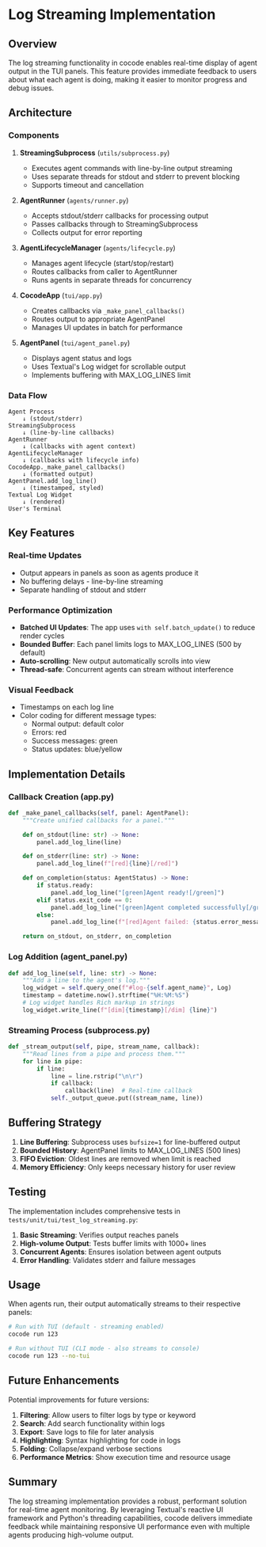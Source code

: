# Log Streaming Implementation

## Overview

The log streaming functionality in cocode enables real-time display of agent output in the TUI panels. This feature provides immediate feedback to users about what each agent is doing, making it easier to monitor progress and debug issues.

## Architecture

### Components

1. **StreamingSubprocess** (`utils/subprocess.py`)
   - Executes agent commands with line-by-line output streaming
   - Uses separate threads for stdout and stderr to prevent blocking
   - Supports timeout and cancellation

2. **AgentRunner** (`agents/runner.py`)
   - Accepts stdout/stderr callbacks for processing output
   - Passes callbacks through to StreamingSubprocess
   - Collects output for error reporting

3. **AgentLifecycleManager** (`agents/lifecycle.py`)
   - Manages agent lifecycle (start/stop/restart)
   - Routes callbacks from caller to AgentRunner
   - Runs agents in separate threads for concurrency

4. **CocodeApp** (`tui/app.py`)
   - Creates callbacks via `_make_panel_callbacks()`
   - Routes output to appropriate AgentPanel
   - Manages UI updates in batch for performance

5. **AgentPanel** (`tui/agent_panel.py`)
   - Displays agent status and logs
   - Uses Textual's Log widget for scrollable output
   - Implements buffering with MAX_LOG_LINES limit

### Data Flow

```
Agent Process
    ↓ (stdout/stderr)
StreamingSubprocess
    ↓ (line-by-line callbacks)
AgentRunner
    ↓ (callbacks with agent context)
AgentLifecycleManager
    ↓ (callbacks with lifecycle info)
CocodeApp._make_panel_callbacks()
    ↓ (formatted output)
AgentPanel.add_log_line()
    ↓ (timestamped, styled)
Textual Log Widget
    ↓ (rendered)
User's Terminal
```

## Key Features

### Real-time Updates
- Output appears in panels as soon as agents produce it
- No buffering delays - line-by-line streaming
- Separate handling of stdout and stderr

### Performance Optimization
- **Batched UI Updates**: The app uses `with self.batch_update()` to reduce render cycles
- **Bounded Buffer**: Each panel limits logs to MAX_LOG_LINES (500 by default)
- **Auto-scrolling**: New output automatically scrolls into view
- **Thread-safe**: Concurrent agents can stream without interference

### Visual Feedback
- Timestamps on each log line
- Color coding for different message types:
  - Normal output: default color
  - Errors: red
  - Success messages: green
  - Status updates: blue/yellow

## Implementation Details

### Callback Creation (app.py)

```python
def _make_panel_callbacks(self, panel: AgentPanel):
    """Create unified callbacks for a panel."""

    def on_stdout(line: str) -> None:
        panel.add_log_line(line)

    def on_stderr(line: str) -> None:
        panel.add_log_line(f"[red]{line}[/red]")

    def on_completion(status: AgentStatus) -> None:
        if status.ready:
            panel.add_log_line("[green]Agent ready![/green]")
        elif status.exit_code == 0:
            panel.add_log_line("[green]Agent completed successfully[/green]")
        else:
            panel.add_log_line(f"[red]Agent failed: {status.error_message}[/red]")

    return on_stdout, on_stderr, on_completion
```

### Log Addition (agent_panel.py)

```python
def add_log_line(self, line: str) -> None:
    """Add a line to the agent's log."""
    log_widget = self.query_one(f"#log-{self.agent_name}", Log)
    timestamp = datetime.now().strftime("%H:%M:%S")
    # Log widget handles Rich markup in strings
    log_widget.write_line(f"[dim]{timestamp}[/dim] {line}")
```

### Streaming Process (subprocess.py)

```python
def _stream_output(self, pipe, stream_name, callback):
    """Read lines from a pipe and process them."""
    for line in pipe:
        if line:
            line = line.rstrip("\n\r")
            if callback:
                callback(line)  # Real-time callback
            self._output_queue.put((stream_name, line))
```

## Buffering Strategy

1. **Line Buffering**: Subprocess uses `bufsize=1` for line-buffered output
2. **Bounded History**: AgentPanel limits to MAX_LOG_LINES (500 lines)
3. **FIFO Eviction**: Oldest lines are removed when limit is reached
4. **Memory Efficiency**: Only keeps necessary history for user review

## Testing

The implementation includes comprehensive tests in `tests/unit/tui/test_log_streaming.py`:

1. **Basic Streaming**: Verifies output reaches panels
2. **High-volume Output**: Tests buffer limits with 1000+ lines
3. **Concurrent Agents**: Ensures isolation between agent outputs
4. **Error Handling**: Validates stderr and failure messages

## Usage

When agents run, their output automatically streams to their respective panels:

```bash
# Run with TUI (default - streaming enabled)
cocode run 123

# Run without TUI (CLI mode - also streams to console)
cocode run 123 --no-tui
```

## Future Enhancements

Potential improvements for future versions:

1. **Filtering**: Allow users to filter logs by type or keyword
2. **Search**: Add search functionality within logs
3. **Export**: Save logs to file for later analysis
4. **Highlighting**: Syntax highlighting for code in logs
5. **Folding**: Collapse/expand verbose sections
6. **Performance Metrics**: Show execution time and resource usage

## Summary

The log streaming implementation provides a robust, performant solution for real-time agent monitoring. By leveraging Textual's reactive UI framework and Python's threading capabilities, cocode delivers immediate feedback while maintaining responsive UI performance even with multiple agents producing high-volume output.
